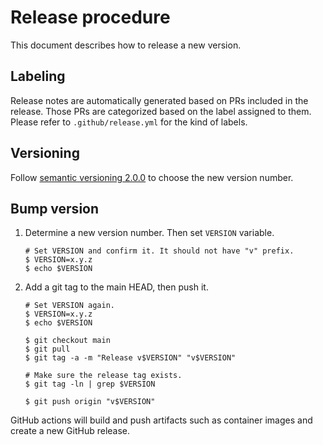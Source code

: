 Release procedure
=================

This document describes how to release a new version.

## Labeling

Release notes are automatically generated based on PRs included in the release.
Those PRs are categorized based on the label assigned to them.
Please refer to `.github/release.yml` for the kind of labels.

## Versioning

Follow [semantic versioning 2.0.0][semver] to choose the new version number.

## Bump version

1. Determine a new version number. Then set `VERSION` variable.

    ```console
    # Set VERSION and confirm it. It should not have "v" prefix.
    $ VERSION=x.y.z
    $ echo $VERSION
    ```

2. Add a git tag to the main HEAD, then push it.

    ```console
    # Set VERSION again.
    $ VERSION=x.y.z
    $ echo $VERSION

    $ git checkout main
    $ git pull
    $ git tag -a -m "Release v$VERSION" "v$VERSION"

    # Make sure the release tag exists.
    $ git tag -ln | grep $VERSION

    $ git push origin "v$VERSION"
    ```

GitHub actions will build and push artifacts such as container images and
create a new GitHub release.

[semver]: https://semver.org/spec/v2.0.0.html
